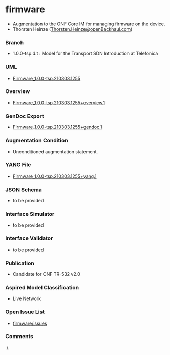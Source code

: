 # firmware
- Augmentation to the ONF Core IM for managing firmware on the device.
- Thorsten Heinze (Thorsten.Heinze@openBackhaul.com)

### Branch
- 1.0.0-tsp.d.t : Model for the Transport SDN Introduction at Telefonica

### UML
- [Firmware_1.0.0-tsp.210303.1255](./Firmware_1.0.0-tsp.210303.1255.zip)

### Overview 
- [Firmware_1.0.0-tsp.210303.1255+overview.1](./Firmware_1.0.0-tsp.210303.1255+overview.1.png)

### GenDoc Export
- [Firmware_1.0.0-tsp.210303.1255+gendoc.1](./Firmware_1.0.0-tsp.210303.1255+gendoc.1.docx)

### Augmentation Condition
- Unconditioned augmentation statement.

### YANG File
- [Firmware_1.0.0-tsp.210303.1255+yang.1](./Firmware_1.0.0-tsp.210303.1255+yang.1.zip)

### JSON Schema
- to be provided

### Interface Simulator
- to be provided

### Interface Validator
- to be provided

### Publication
- Candidate for ONF TR-532 v2.0

### Aspired Model Classification
- Live Network

### Open Issue List
- [firmware/issues](../../issues)

### Comments
./.
